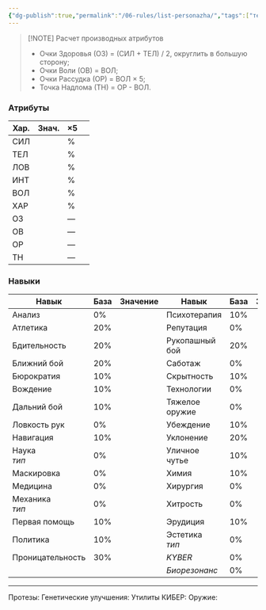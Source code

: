 ```yaml
---
{"dg-publish":true,"permalink":"/06-rules/list-personazha/","tags":["технический_файл"]}
---
```



> [!NOTE] Расчет производных атрибутов
> - Очки Здоровья (ОЗ) = (СИЛ \+ ТЕЛ) / 2, округлить в большую сторону;
> - Очки Воли (ОВ) = ВОЛ;  
> - Очки Рассудка (ОР) = ВОЛ × 5;  
> - Точка Надлома (ТН) = ОР \- ВОЛ. 
### Атрибуты

| **Хар.** | **Знач.** | **×5** |     |
| -------- | --------- | ------ | --- |
| СИЛ    |           | %      |     |
| ТЕЛ    |           | %      |     |
| ЛОВ    |           | %      |     |
| ИНТ    |           | %      |     |
| ВОЛ    |           | %      |     |
| ХАР    |           | %      |     |
| ОЗ     |           | —      |     |
| ОВ     |           | —      |     |
| ОР     |           | —      |     |
| ТН     |           | —      |     |
### Навыки

| **Навык**         | **База** | **Значение** | **Навык**         | **База** | **Значение** |
| ----------------- | -------- | ------------ | ----------------- | -------- | ------------ |
| Анализ            | 0%       |              | Психотерапия      | 10%      |              |
| Атлетика          | 20%      |              | Репутация         | 0%       |              |
| Бдительность      | 20%      |              | Рукопашный бой    | 20%      |              |
| Ближний бой       | 20%      |              | Саботаж           | 0%       |              |
| Бюрократия        | 10%      |              | Скрытность        | 10%      |              |
| Вождение          | 10%      |              | Технологии        | 0%       |              |
| Дальний бой       | 10%      |              | Тяжелое оружие    | 0%       |              |
| Ловкость рук      | 0%       |              | Убеждение         | 10%      |              |
| Навигация         | 10%      |              | Уклонение         | 20%      |              |
| Наука<br>*тип*    | 0%       |              | Уличное чутье     | 10%      |              |
| Маскировка        | 0%       |              | Химия             | 10%      |              |
| Медицина          | 0%       |              | Хирургия          | 0%       |              |
| Механика<br>*тип* | 0%       |              | Хитрость          | 0%       |              |
| Первая помощь     | 10%      |              | Эрудиция          | 10%      |              |
| Политика          | 10%      |              | Эстетика<br>*тип* | 0%       |              |
| Проницательность  | 30%      |              | *KYBER*           | 0%       |              |
|                   |          |              | *Биорезонанс*     | 0%       |              |


***
Протезы: 
Генетические улучшения:
Утилиты КИБЕР: 
Оружие: